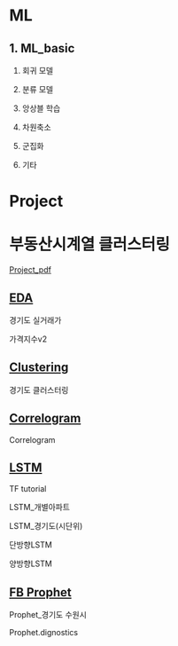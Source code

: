 # ML

## 1. ML_basic
1. 회귀 모델

2. 분류 모델

3. 앙상블 학습

4. 차원축소

5. 군집화

6. 기타

# Project


# 부동산시계열 클러스터링
[Project_pdf](https://github.com/htright/ML/blob/master/Project/%EB%B6%80%EB%8F%99%EC%82%B0%EC%8B%9C%EA%B3%84%EC%97%B4%20%ED%81%B4%EB%9F%AC%EC%8A%A4%ED%84%B0%EB%A7%81/%EB%A7%81%EC%BD%94_%EA%B2%BD%EA%B8%B0%EB%8F%84%20%EB%B6%80%EB%8F%99%EC%82%B0%ED%94%84%EB%A1%9C%EC%A0%9D%ED%8A%B8.pdf)
## [EDA](https://github.com/htright/ML/tree/master/Project/%EB%B6%80%EB%8F%99%EC%82%B0%EC%8B%9C%EA%B3%84%EC%97%B4%20%ED%81%B4%EB%9F%AC%EC%8A%A4%ED%84%B0%EB%A7%81/EDA)
경기도 실거래가

가격지수v2

## [Clustering](https://github.com/htright/ML/tree/master/Project/%EB%B6%80%EB%8F%99%EC%82%B0%EC%8B%9C%EA%B3%84%EC%97%B4%20%ED%81%B4%EB%9F%AC%EC%8A%A4%ED%84%B0%EB%A7%81/Clustering)
경기도 클러스터링

## [Correlogram](https://github.com/htright/ML/tree/master/Project/%EB%B6%80%EB%8F%99%EC%82%B0%EC%8B%9C%EA%B3%84%EC%97%B4%20%ED%81%B4%EB%9F%AC%EC%8A%A4%ED%84%B0%EB%A7%81/Correlogram)
Correlogram

## [LSTM](https://github.com/htright/ML/tree/master/Project/%EB%B6%80%EB%8F%99%EC%82%B0%EC%8B%9C%EA%B3%84%EC%97%B4%20%ED%81%B4%EB%9F%AC%EC%8A%A4%ED%84%B0%EB%A7%81/LSTM)
TF tutorial

LSTM_개별아파트

LSTM_경기도(시단위)

단방향LSTM

양방향LSTM

## [FB Prophet](https://github.com/htright/ML/tree/master/Project/%EB%B6%80%EB%8F%99%EC%82%B0%EC%8B%9C%EA%B3%84%EC%97%B4%20%ED%81%B4%EB%9F%AC%EC%8A%A4%ED%84%B0%EB%A7%81/Prophet)

Prophet_경기도 수원시

Prophet.dignostics
